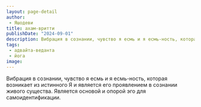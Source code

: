 ```yaml
---
layout: page-detail
author:
 - Яшодеви
title: ахам-вритти
publishDate: "2024-09-01"
description: Вибрация в сознании, чувство я есмь и я есмь-ность, которая возникает из истинного Я и является его проявлением в сознании живого существа. Является основой и опорой эго для самоидентификации.
tags:
 - адвайта-веданта
 - йога
image: 
---
```


Вибрация в сознании, чувство я есмь и я есмь-ность, которая возникает из истинного Я и является его проявлением в сознании живого существа. Является основой и опорой эго для самоидентификации.


